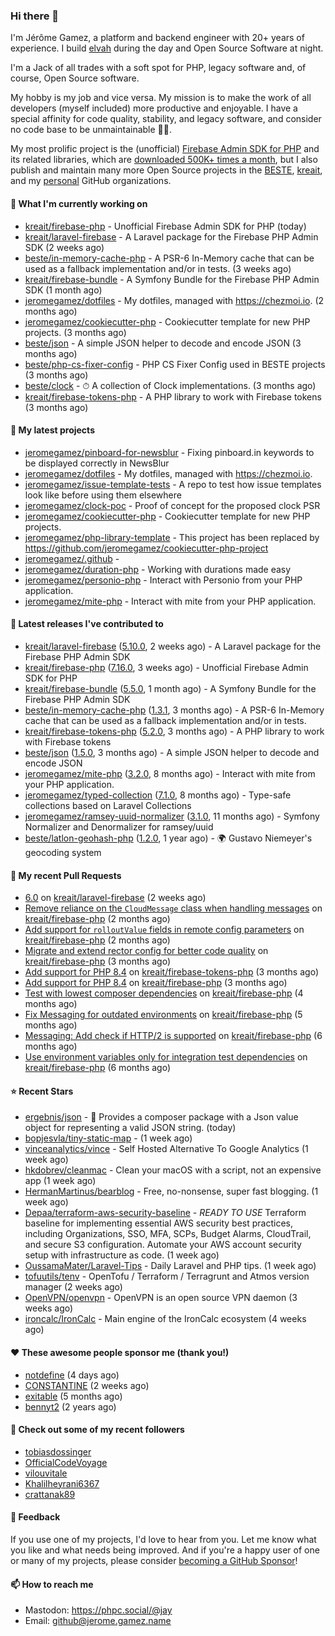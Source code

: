 ### Hi there 👋

I'm Jérôme Gamez, a platform and backend engineer with 20+ years of experience.
I build [elvah](https://www.elvah.de) during the day and Open Source Software
at night.

I'm a Jack of all trades with a soft spot for PHP, legacy software and,
of course, Open Source software.

My hobby is my job and vice versa. My mission is to make the work of all
developers (myself included) more productive and enjoyable.
I have a special affinity for code quality, stability, and legacy software,
and consider no code base to be unmaintainable 💪🏻.

My most prolific project is the (unofficial)
[Firebase Admin SDK for PHP](https://github.com/kreait/firebase-php) and its
related libraries, which are
[downloaded 500K+ times a month](https://packagist.org/packages/kreait/firebase-php/stats), but I also publish and maintain many more Open Source
projects in the [BESTE](https://github.com/beste),
[kreait](https://github.com/kreait), and my
[personal](https://github.com/jeromegamez) GitHub organizations.

#### 👷 What I'm currently working on

- [kreait/firebase-php](https://github.com/kreait/firebase-php) - Unofficial Firebase Admin SDK for PHP (today)
- [kreait/laravel-firebase](https://github.com/kreait/laravel-firebase) - A Laravel package for the Firebase PHP Admin SDK (2 weeks ago)
- [beste/in-memory-cache-php](https://github.com/beste/in-memory-cache-php) - A PSR-6 In-Memory cache that can be used as a fallback implementation and/or in tests. (3 weeks ago)
- [kreait/firebase-bundle](https://github.com/kreait/firebase-bundle) - A Symfony Bundle for the Firebase PHP Admin SDK (1 month ago)
- [jeromegamez/dotfiles](https://github.com/jeromegamez/dotfiles) - My dotfiles, managed with https://chezmoi.io. (2 months ago)
- [jeromegamez/cookiecutter-php](https://github.com/jeromegamez/cookiecutter-php) - Cookiecutter template for new PHP projects. (3 months ago)
- [beste/json](https://github.com/beste/json) - A simple JSON helper to decode and encode JSON (3 months ago)
- [beste/php-cs-fixer-config](https://github.com/beste/php-cs-fixer-config) - PHP CS Fixer Config used in BESTE projects (3 months ago)
- [beste/clock](https://github.com/beste/clock) - ⏱ A collection of Clock implementations. (3 months ago)
- [kreait/firebase-tokens-php](https://github.com/kreait/firebase-tokens-php) - A PHP library to work with Firebase tokens (3 months ago)

#### 🌱 My latest projects

- [jeromegamez/pinboard-for-newsblur](https://github.com/jeromegamez/pinboard-for-newsblur) - Fixing pinboard.in keywords to be displayed correctly in NewsBlur
- [jeromegamez/dotfiles](https://github.com/jeromegamez/dotfiles) - My dotfiles, managed with https://chezmoi.io.
- [jeromegamez/issue-template-tests](https://github.com/jeromegamez/issue-template-tests) - A repo to test how issue templates look like before using them elsewhere
- [jeromegamez/clock-poc](https://github.com/jeromegamez/clock-poc) - Proof of concept for the proposed clock PSR
- [jeromegamez/cookiecutter-php](https://github.com/jeromegamez/cookiecutter-php) - Cookiecutter template for new PHP projects.
- [jeromegamez/php-library-template](https://github.com/jeromegamez/php-library-template) - This project has been replaced by https://github.com/jeromegamez/cookiecutter-php-project
- [jeromegamez/.github](https://github.com/jeromegamez/.github) - 
- [jeromegamez/duration-php](https://github.com/jeromegamez/duration-php) - Working with durations made easy
- [jeromegamez/personio-php](https://github.com/jeromegamez/personio-php) - Interact with Personio from your PHP application.
- [jeromegamez/mite-php](https://github.com/jeromegamez/mite-php) - Interact with mite from your PHP application.

#### 🔭 Latest releases I've contributed to

- [kreait/laravel-firebase](https://github.com/kreait/laravel-firebase) ([5.10.0](https://github.com/kreait/laravel-firebase/releases/tag/5.10.0), 2 weeks ago) - A Laravel package for the Firebase PHP Admin SDK
- [kreait/firebase-php](https://github.com/kreait/firebase-php) ([7.16.0](https://github.com/kreait/firebase-php/releases/tag/7.16.0), 3 weeks ago) - Unofficial Firebase Admin SDK for PHP
- [kreait/firebase-bundle](https://github.com/kreait/firebase-bundle) ([5.5.0](https://github.com/kreait/firebase-bundle/releases/tag/5.5.0), 1 month ago) - A Symfony Bundle for the Firebase PHP Admin SDK
- [beste/in-memory-cache-php](https://github.com/beste/in-memory-cache-php) ([1.3.1](https://github.com/beste/in-memory-cache-php/releases/tag/1.3.1), 3 months ago) - A PSR-6 In-Memory cache that can be used as a fallback implementation and/or in tests.
- [kreait/firebase-tokens-php](https://github.com/kreait/firebase-tokens-php) ([5.2.0](https://github.com/kreait/firebase-tokens-php/releases/tag/5.2.0), 3 months ago) - A PHP library to work with Firebase tokens
- [beste/json](https://github.com/beste/json) ([1.5.0](https://github.com/beste/json/releases/tag/1.5.0), 3 months ago) - A simple JSON helper to decode and encode JSON
- [jeromegamez/mite-php](https://github.com/jeromegamez/mite-php) ([3.2.0](https://github.com/jeromegamez/mite-php/releases/tag/3.2.0), 8 months ago) - Interact with mite from your PHP application.
- [jeromegamez/typed-collection](https://github.com/jeromegamez/typed-collection) ([7.1.0](https://github.com/jeromegamez/typed-collection/releases/tag/7.1.0), 8 months ago) - Type-safe collections based on Laravel Collections
- [jeromegamez/ramsey-uuid-normalizer](https://github.com/jeromegamez/ramsey-uuid-normalizer) ([3.1.0](https://github.com/jeromegamez/ramsey-uuid-normalizer/releases/tag/3.1.0), 11 months ago) - Symfony Normalizer and Denormalizer for ramsey/uuid
- [beste/latlon-geohash-php](https://github.com/beste/latlon-geohash-php) ([1.2.0](https://github.com/beste/latlon-geohash-php/releases/tag/1.2.0), 1 year ago) - 🌍 Gustavo Niemeyer&#39;s geocoding system

#### 🔨 My recent Pull Requests

- [6.0](https://github.com/kreait/laravel-firebase/pull/237) on [kreait/laravel-firebase](https://github.com/kreait/laravel-firebase) (2 weeks ago)
- [Remove reliance on the `CloudMessage` class when handling messages](https://github.com/kreait/firebase-php/pull/934) on [kreait/firebase-php](https://github.com/kreait/firebase-php) (2 months ago)
- [Add support for `rolloutValue` fields in remote config parameters](https://github.com/kreait/firebase-php/pull/927) on [kreait/firebase-php](https://github.com/kreait/firebase-php) (2 months ago)
- [Migrate and extend rector config for better code quality](https://github.com/kreait/firebase-php/pull/921) on [kreait/firebase-php](https://github.com/kreait/firebase-php) (3 months ago)
- [Add support for PHP 8.4](https://github.com/kreait/firebase-tokens-php/pull/61) on [kreait/firebase-tokens-php](https://github.com/kreait/firebase-tokens-php) (3 months ago)
- [Add support for PHP 8.4](https://github.com/kreait/firebase-php/pull/920) on [kreait/firebase-php](https://github.com/kreait/firebase-php) (3 months ago)
- [Test with lowest composer dependencies](https://github.com/kreait/firebase-php/pull/913) on [kreait/firebase-php](https://github.com/kreait/firebase-php) (4 months ago)
- [Fix Messaging for outdated environments](https://github.com/kreait/firebase-php/pull/908) on [kreait/firebase-php](https://github.com/kreait/firebase-php) (5 months ago)
- [Messaging: Add check if HTTP/2 is supported](https://github.com/kreait/firebase-php/pull/903) on [kreait/firebase-php](https://github.com/kreait/firebase-php) (6 months ago)
- [Use environment variables only for integration test dependencies](https://github.com/kreait/firebase-php/pull/901) on [kreait/firebase-php](https://github.com/kreait/firebase-php) (6 months ago)

#### ⭐ Recent Stars

- [ergebnis/json](https://github.com/ergebnis/json) - 📃 Provides a composer package with a Json value object for representing a valid JSON string. (today)
- [bopjesvla/tiny-static-map](https://github.com/bopjesvla/tiny-static-map) -  (1 week ago)
- [vinceanalytics/vince](https://github.com/vinceanalytics/vince) - Self Hosted Alternative To Google Analytics (1 week ago)
- [hkdobrev/cleanmac](https://github.com/hkdobrev/cleanmac) - Clean your macOS with a script, not an expensive app (1 week ago)
- [HermanMartinus/bearblog](https://github.com/HermanMartinus/bearblog) - Free, no-nonsense, super fast blogging. (1 week ago)
- [Depaa/terraform-aws-security-baseline](https://github.com/Depaa/terraform-aws-security-baseline) - *READY TO USE* Terraform baseline for implementing essential AWS security best practices, including Organizations, SSO, MFA, SCPs, Budget Alarms, CloudTrail, and secure S3 configuration. Automate your AWS account security setup with infrastructure as code. (1 week ago)
- [OussamaMater/Laravel-Tips](https://github.com/OussamaMater/Laravel-Tips) - Daily Laravel and PHP tips. (1 week ago)
- [tofuutils/tenv](https://github.com/tofuutils/tenv) - OpenTofu / Terraform / Terragrunt and Atmos version manager (2 weeks ago)
- [OpenVPN/openvpn](https://github.com/OpenVPN/openvpn) - OpenVPN  is  an open source VPN daemon (3 weeks ago)
- [ironcalc/IronCalc](https://github.com/ironcalc/IronCalc) - Main engine of the IronCalc ecosystem (4 weeks ago)

#### ❤️ These awesome people sponsor me (thank you!)

- [notdefine](https://github.com/notdefine) (4 days ago)
- [CONSTANTlNE](https://github.com/CONSTANTlNE) (2 weeks ago)
- [exitable](https://github.com/exitable) (5 months ago)
- [bennyt2](https://github.com/bennyt2) (2 years ago)

#### 👯 Check out some of my recent followers

- [tobiasdossinger](https://github.com/tobiasdossinger)
- [OfficialCodeVoyage](https://github.com/OfficialCodeVoyage)
- [vilouvitale](https://github.com/vilouvitale)
- [Khalilheyrani6367](https://github.com/Khalilheyrani6367)
- [crattanak89](https://github.com/crattanak89)

#### 💬 Feedback

If you use one of my projects, I'd love to hear from you. Let me know what you
like and what needs being improved. And if you're a happy user of one or
many of my projects, please consider
[becoming a GitHub Sponsor](https://github.com/sponsors/jeromegamez)!

#### 📫 How to reach me

- Mastodon: https://phpc.social/@jay
- Email: github@jerome.gamez.name
